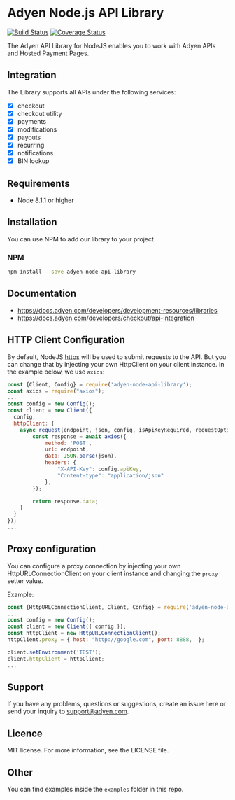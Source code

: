 # Adyen Node.js API Library
[![Build Status](https://travis-ci.org/Adyen/adyen-node-api-library.svg?branch=master)](https://travis-ci.org/Adyen/adyen-node-api-library)
[![Coverage Status](https://coveralls.io/repos/github/Adyen/adyen-node-api-library/badge.svg?branch=feature/add-coveralls)](https://coveralls.io/github/Adyen/adyen-node-api-library?branch=feature/add-coveralls)

The Adyen API Library for NodeJS enables you to work with Adyen APIs and Hosted Payment Pages.

## Integration
The Library supports all APIs under the following services:

* [x] checkout
* [x] checkout utility
* [x] payments
* [x] modifications
* [x] payouts
* [x] recurring
* [x] notifications
* [x] BIN lookup

## Requirements

* Node 8.1.1 or higher

## Installation

You can use NPM to add our library to your project

### NPM

```bash
npm install --save adyen-node-api-library
```

## Documentation
* https://docs.adyen.com/developers/development-resources/libraries
* https://docs.adyen.com/developers/checkout/api-integration

## HTTP Client Configuration

By default, NodeJS [https](https://nodejs.org/api/https.html) will be used to submit requests to the API. But you can change that by injecting your own HttpClient on your client instance. In the example below, we use `axios`:

```javascript
const {Client, Config} = require('adyen-node-api-library');
const axios = require("axios");
...
const config = new Config();
const client = new Client({
  config,
  httpClient: {
    async request(endpoint, json, config, isApiKeyRequired, requestOptions) {
        const response = await axios({
            method: 'POST',
            url: endpoint,
            data: JSON.parse(json),
            headers: {
                "X-API-Key": config.apiKey,
                "Content-type": "application/json"
            },
        });

        return response.data;
    }
  }
});
...
```

## Proxy configuration

You can configure a proxy connection by injecting your own HttpURLConnectionClient on your client instance and changing the `proxy` setter value.

Example:
```javascript
const {HttpURLConnectionClient, Client, Config} = require('adyen-node-api-library');
...
const config = new Config();
const client = new Client({ config });
const httpClient = new HttpURLConnectionClient();
httpClient.proxy = { host: "http://google.com", port: 8888,  };

client.setEnvironment('TEST');
client.httpClient = httpClient;
...
```

## Support

If you have any problems, questions or suggestions, create an issue here or send your inquiry to support@adyen.com.

## Licence

MIT license. For more information, see the LICENSE file.

## Other

You can find examples inside the `examples` folder in this repo.

